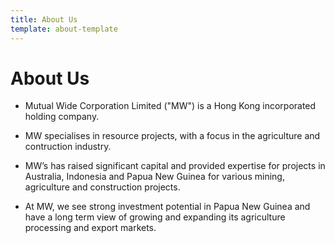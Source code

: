 ```yaml
---
title: About Us
template: about-template
---
```


# About Us

* Mutual Wide Corporation Limited ("MW") is a Hong Kong incorporated holding company.

* MW specialises in resource projects, with a focus in the agriculture and contruction industry.

* MW’s has raised significant capital and provided expertise for projects in Australia, Indonesia and Papua New Guinea for various mining, agriculture and construction projects.

* At MW, we see strong investment potential in Papua New Guinea and have a long term view of growing and expanding its agriculture processing and export markets.
